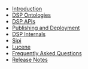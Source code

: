 <!---
Copyright © 2015-2021 the contributors (see Contributors.md).

This file is part of DSP — DaSCH Service Platform.

DSP is free software: you can redistribute it and/or modify
it under the terms of the GNU Affero General Public License as published
by the Free Software Foundation, either version 3 of the License, or
(at your option) any later version.

DSP is distributed in the hope that it will be useful,
but WITHOUT ANY WARRANTY; without even the implied warranty of
MERCHANTABILITY or FITNESS FOR A PARTICULAR PURPOSE.  See the
GNU Affero General Public License for more details.

You should have received a copy of the GNU Affero General Public
License along with DSP. If not, see <http://www.gnu.org/licenses/>.
-->

* [Introduction](01-introduction/index.md)
* [DSP Ontologies](02-knora-ontologies/index.md)
* [DSP APIs](03-apis/index.md)
* [Publishing and Deployment](04-publishing-deployment/index.md)
* [DSP Internals](05-internals/design/principles/index.md)
* [Sipi](07-sipi/index.md)
* [Lucene](08-lucene/index.md)
* [Frequently Asked Questions](faq/index.md)
* [Release Notes](00-release-notes/index.md)
